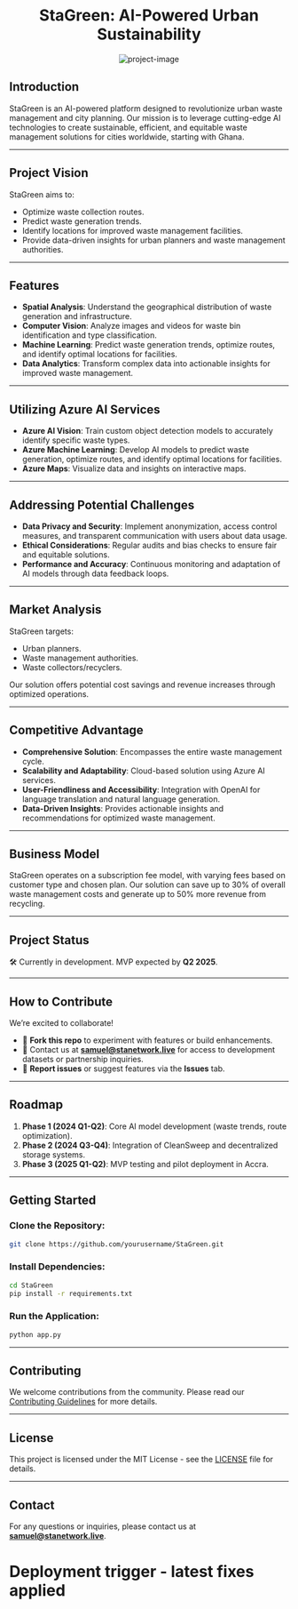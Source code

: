 <h1 align="center" id="title">StaGreen: AI-Powered Urban Sustainability</h1>

<p align="center">
  <img src="https://socialify.git.ci/programmeradu/StaGreen/image?font=Jost&language=1&name=1&owner=1&stargazers=1&theme=Auto" alt="project-image">
</p>

## **Introduction**
StaGreen is an AI-powered platform designed to revolutionize urban waste management and city planning. Our mission is to leverage cutting-edge AI technologies to create sustainable, efficient, and equitable waste management solutions for cities worldwide, starting with Ghana.

---

## **Project Vision**
StaGreen aims to:
- Optimize waste collection routes.
- Predict waste generation trends.
- Identify locations for improved waste management facilities.
- Provide data-driven insights for urban planners and waste management authorities.

---

## **Features**
- **Spatial Analysis**: Understand the geographical distribution of waste generation and infrastructure.
- **Computer Vision**: Analyze images and videos for waste bin identification and type classification.
- **Machine Learning**: Predict waste generation trends, optimize routes, and identify optimal locations for facilities.
- **Data Analytics**: Transform complex data into actionable insights for improved waste management.

---

## **Utilizing Azure AI Services**
- **Azure AI Vision**: Train custom object detection models to accurately identify specific waste types.
- **Azure Machine Learning**: Develop AI models to predict waste generation, optimize routes, and identify optimal locations for facilities.
- **Azure Maps**: Visualize data and insights on interactive maps.

---

## **Addressing Potential Challenges**
- **Data Privacy and Security**: Implement anonymization, access control measures, and transparent communication with users about data usage.
- **Ethical Considerations**: Regular audits and bias checks to ensure fair and equitable solutions.
- **Performance and Accuracy**: Continuous monitoring and adaptation of AI models through data feedback loops.

---

## **Market Analysis**
StaGreen targets:
- Urban planners.
- Waste management authorities.
- Waste collectors/recyclers.

Our solution offers potential cost savings and revenue increases through optimized operations.

---

## **Competitive Advantage**
- **Comprehensive Solution**: Encompasses the entire waste management cycle.
- **Scalability and Adaptability**: Cloud-based solution using Azure AI services.
- **User-Friendliness and Accessibility**: Integration with OpenAI for language translation and natural language generation.
- **Data-Driven Insights**: Provides actionable insights and recommendations for optimized waste management.

---

## **Business Model**
StaGreen operates on a subscription fee model, with varying fees based on customer type and chosen plan. Our solution can save up to 30% of overall waste management costs and generate up to 50% more revenue from recycling.

---

## **Project Status**
🛠️ Currently in development. MVP expected by **Q2 2025**.

---

## **How to Contribute**
We’re excited to collaborate!
- 🌟 **Fork this repo** to experiment with features or build enhancements.
- 📧 Contact us at **samuel@stanetwork.live** for access to development datasets or partnership inquiries.
- 🐛 **Report issues** or suggest features via the **Issues** tab.

---

## **Roadmap**
1. **Phase 1 (2024 Q1-Q2)**: Core AI model development (waste trends, route optimization).
2. **Phase 2 (2024 Q3-Q4)**: Integration of CleanSweep and decentralized storage systems.
3. **Phase 3 (2025 Q1-Q2)**: MVP testing and pilot deployment in Accra.

---

## **Getting Started**

### **Clone the Repository:**
```bash
git clone https://github.com/yourusername/StaGreen.git
```

### **Install Dependencies:**
```bash
cd StaGreen
pip install -r requirements.txt
```

### **Run the Application:**
```bash
python app.py
```

---

## **Contributing**
We welcome contributions from the community. Please read our [Contributing Guidelines](CONTRIBUTING.md) for more details.

---

## **License**
This project is licensed under the MIT License - see the [LICENSE](LICENSE) file for details.

---

## **Contact**
For any questions or inquiries, please contact us at **samuel@stanetwork.live**.
# Deployment trigger - latest fixes applied
